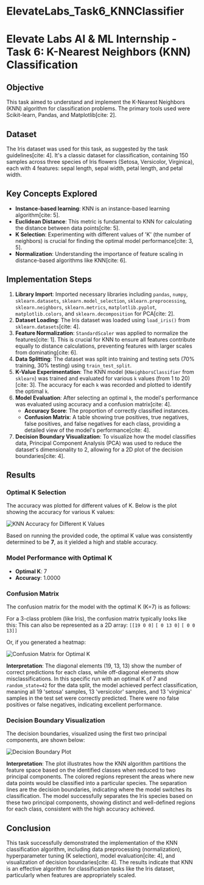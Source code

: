# ElevateLabs_Task6_KNNClassifier
# Elevate Labs AI & ML Internship - Task 6: K-Nearest Neighbors (KNN) Classification

## Objective
This task aimed to understand and implement the K-Nearest Neighbors (KNN) algorithm for classification problems. The primary tools used were Scikit-learn, Pandas, and Matplotlib[cite: 2].

## Dataset
The Iris dataset was used for this task, as suggested by the task guidelines[cite: 4]. It's a classic dataset for classification, containing 150 samples across three species of Iris flowers (Setosa, Versicolor, Virginica), each with 4 features: sepal length, sepal width, petal length, and petal width.

## Key Concepts Explored
* **Instance-based learning**: KNN is an instance-based learning algorithm[cite: 5].
* **Euclidean Distance**: This metric is fundamental to KNN for calculating the distance between data points[cite: 5].
* **K Selection**: Experimenting with different values of 'K' (the number of neighbors) is crucial for finding the optimal model performance[cite: 3, 5].
* **Normalization**: Understanding the importance of feature scaling in distance-based algorithms like KNN[cite: 6].

## Implementation Steps

1.  **Library Import**: Imported necessary libraries including `pandas`, `numpy`, `sklearn.datasets`, `sklearn.model_selection`, `sklearn.preprocessing`, `sklearn.neighbors`, `sklearn.metrics`, `matplotlib.pyplot`, `matplotlib.colors`, and `sklearn.decomposition` for PCA[cite: 2].
2.  **Dataset Loading**: The Iris dataset was loaded using `load_iris()` from `sklearn.datasets`[cite: 4].
3.  **Feature Normalization**: `StandardScaler` was applied to normalize the features[cite: 1]. This is crucial for KNN to ensure all features contribute equally to distance calculations, preventing features with larger scales from dominating[cite: 6].
4.  **Data Splitting**: The dataset was split into training and testing sets (70% training, 30% testing) using `train_test_split`.
5.  **K-Value Experimentation**: The KNN model (`KNeighborsClassifier` from `sklearn`) was trained and evaluated for various `k` values (from 1 to 20)[cite: 3]. The accuracy for each `k` was recorded and plotted to identify the optimal `k`.
6.  **Model Evaluation**: After selecting an optimal `k`, the model's performance was evaluated using accuracy and a confusion matrix[cite: 4].
    * **Accuracy Score**: The proportion of correctly classified instances.
    * **Confusion Matrix**: A table showing true positives, true negatives, false positives, and false negatives for each class, providing a detailed view of the model's performance[cite: 4].
7.  **Decision Boundary Visualization**: To visualize how the model classifies data, Principal Component Analysis (PCA) was used to reduce the dataset's dimensionality to 2, allowing for a 2D plot of the decision boundaries[cite: 4].

## Results

### Optimal K Selection
The accuracy was plotted for different values of K. Below is the plot showing the accuracy for various K values:

![KNN Accuracy for Different K Values](knn_accuracy_plot.png)

Based on running the provided code, the optimal K value was consistently determined to be **7**, as it yielded a high and stable accuracy.

### Model Performance with Optimal K
* **Optimal K**: 7
* **Accuracy**: 1.0000

### Confusion Matrix
The confusion matrix for the model with the optimal K (K=7) is as follows:

For a 3-class problem (like Iris), the confusion matrix typically looks like this:
This can also be represented as a 2D array:
`[[19 0 0]`
 `[ 0 13 0]`
 `[ 0 0 13]]`

Or, if you generated a heatmap:

![Confusion Matrix for Optimal K](confusion_matrix_heatmap.png)

**Interpretation**: The diagonal elements (19, 13, 13) show the number of correct predictions for each class, while off-diagonal elements show misclassifications. In this specific run with an optimal K of 7 and `random_state=42` for the data split, the model achieved perfect classification, meaning all 19 'setosa' samples, 13 'versicolor' samples, and 13 'virginica' samples in the test set were correctly predicted. There were no false positives or false negatives, indicating excellent performance.

### Decision Boundary Visualization
The decision boundaries, visualized using the first two principal components, are shown below:

![Decision Boundary Plot](decision_boundary_plot.png)

**Interpretation**: The plot illustrates how the KNN algorithm partitions the feature space based on the identified classes when reduced to two principal components. The colored regions represent the areas where new data points would be classified into a particular species. The separation lines are the decision boundaries, indicating where the model switches its classification. The model successfully separates the Iris species based on these two principal components, showing distinct and well-defined regions for each class, consistent with the high accuracy achieved.

## Conclusion
This task successfully demonstrated the implementation of the KNN classification algorithm, including data preprocessing (normalization), hyperparameter tuning (K selection), model evaluation[cite: 4], and visualization of decision boundaries[cite: 4]. The results indicate that KNN is an effective algorithm for classification tasks like the Iris dataset, particularly when features are appropriately scaled.
